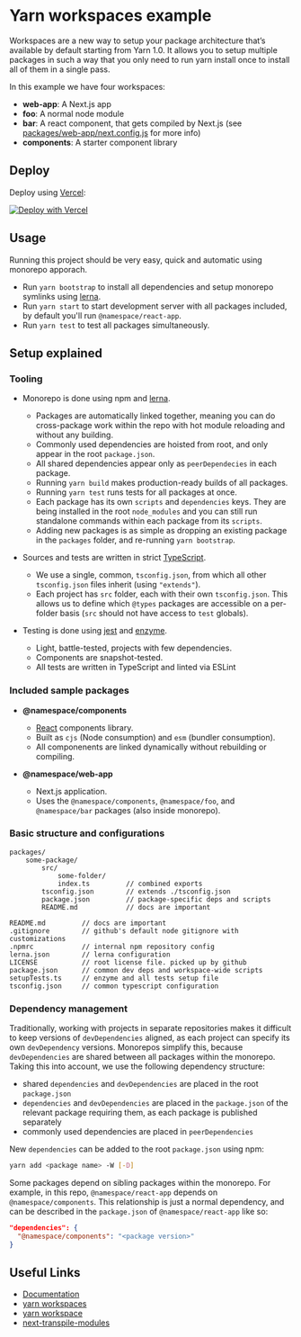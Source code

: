 # Yarn workspaces example

Workspaces are a new way to setup your package architecture that’s available by default starting from Yarn 1.0. It allows you to setup multiple packages in such a way that you only need to run yarn install once to install all of them in a single pass.

In this example we have four workspaces:

- **web-app**: A Next.js app
- **foo**: A normal node module
- **bar**: A react component, that gets compiled by Next.js (see [packages/web-app/next.config.js](./packages/web-app/next.config.js) for more info)
- **components**: A starter component library

## Deploy

Deploy using [Vercel](https://vercel.com):

[![Deploy with Vercel](https://vercel.com/button)](https://vercel.com/import/project?template=https://github.com/vercel/next.js/tree/canary/examples/with-yarn-workspaces)


## Usage

Running this project should be very easy, quick and automatic using monorepo apporach.

- Run `yarn bootstrap` to install all dependencies and setup monorepo symlinks using [lerna](https://github.com/lerna/lerna).
- Run `yarn start` to start development server with all packages included, by default you'll run `@namespace/react-app`.
- Run `yarn test` to test all packages simultaneously.

## Setup explained

### Tooling

- Monorepo is done using npm and [lerna](https://github.com/lerna/lerna).

  - Packages are automatically linked together, meaning you can do cross-package work within the repo with hot module reloading and without any building.
  - Commonly used dependencies are hoisted from root, and only appear in the root `package.json`.
  - All shared dependencies appear only as `peerDependecies` in each package.
  - Running `yarn build` makes production-ready builds of all packages.
  - Running `yarn test` runs tests for all packages at once.
  - Each package has its own `scripts` and `dependencies` keys. They are being installed in the root `node_modules` and you can still run standalone commands within each package from its `scripts`.
  - Adding new packages is as simple as dropping an existing package in the `packages` folder, and re-running `yarn bootstrap`.

- Sources and tests are written in strict [TypeScript](https://github.com/Microsoft/TypeScript).

  - We use a single, common, `tsconfig.json`, from which all other `tsconfig.json` files inherit (using `"extends"`).
  - Each project has `src` folder, each with their own `tsconfig.json`. This allows us to define which `@types` packages are accessible on a per-folder basis (`src` should not have access to `test` globals).

- Testing is done using [jest](https://jestjs.io/) and [enzyme](https://airbnb.io/enzyme/).
  - Light, battle-tested, projects with few dependencies.
  - Components are snapshot-tested.
  - All tests are written in TypeScript and linted via ESLint

### Included sample packages

- **@namespace/components**

  - [React](https://github.com/facebook/react) components library.
  - Built as `cjs` (Node consumption) and `esm` (bundler consumption).
  - All componenents are linked dynamically without rebuilding or compiling.

- **@namespace/web-app**
  - Next.js application.
  - Uses the `@namespace/components`, `@namespace/foo`, and `@namespace/bar` packages (also inside monorepo).

### Basic structure and configurations

```
packages/
    some-package/
        src/
            some-folder/
            index.ts         // combined exports
        tsconfig.json        // extends ./tsconfig.json
        package.json         // package-specific deps and scripts
        README.md            // docs are important

README.md         // docs are important
.gitignore        // github's default node gitignore with customizations
.npmrc            // internal npm repository config
lerna.json        // lerna configuration
LICENSE           // root license file. picked up by github
package.json      // common dev deps and workspace-wide scripts
setupTests.ts     // enzyme and all tests setup file
tsconfig.json     // common typescript configuration
```

### Dependency management

Traditionally, working with projects in separate repositories makes it difficult to keep versions of `devDependencies` aligned, as each project can specify its own `devDependency` versions.
Monorepos simplify this, because `devDependencies` are shared between all packages within the monorepo.
Taking this into account, we use the following dependency structure:

- shared `dependencies` and `devDependencies` are placed in the root `package.json`
- `dependencies` and `devDependencies` are placed in the `package.json` of the relevant package requiring them, as each package is published separately
- commonly used dependencies are placed in `peerDependencies`

New `dependencies` can be added to the root `package.json` using npm:

```sh
yarn add <package name> -W [-D]
```

Some packages depend on sibling packages within the monorepo. For example, in this repo, `@namespace/react-app` depends on `@namespace/components`. This relationship is just a normal dependency, and can be described in the `package.json` of `@namespace/react-app` like so:

```json
"dependencies": {
  "@namespace/components": "<package version>"
}
```


## Useful Links

- [Documentation](https://yarnpkg.com/en/docs/workspaces)
- [yarn workspaces](https://yarnpkg.com/lang/en/docs/cli/workspace)
- [yarn workspace](https://yarnpkg.com/lang/en/docs/cli/workspaces)
- [next-transpile-modules](https://www.npmjs.com/package/next-transpile-modules)
